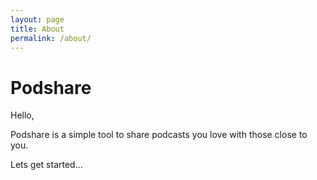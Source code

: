 ```yaml
---
layout: page
title: About
permalink: /about/
---
```

Podshare
====================

Hello,

Podshare is a simple tool to share podcasts you love with those close to you.
  
Lets get started…  
